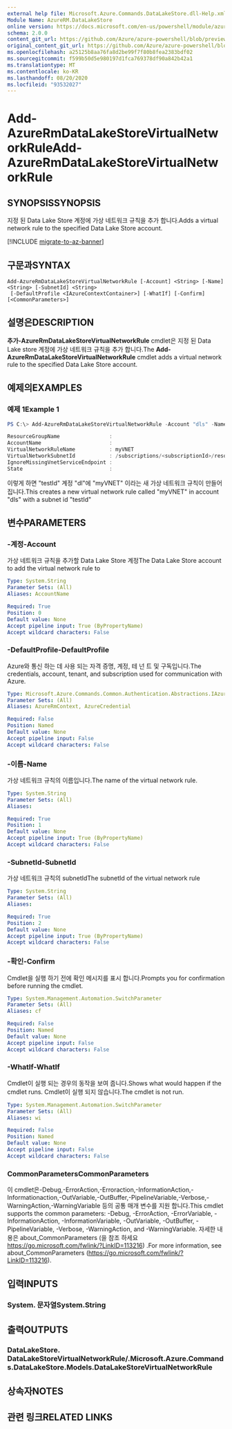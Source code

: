 ```yaml
---
external help file: Microsoft.Azure.Commands.DataLakeStore.dll-Help.xml
Module Name: AzureRM.DataLakeStore
online version: https://docs.microsoft.com/en-us/powershell/module/azurerm.datalakestore/add-azurermdatalakestorevirtualnetworkrule
schema: 2.0.0
content_git_url: https://github.com/Azure/azure-powershell/blob/preview/src/ResourceManager/DataLakeStore/Commands.DataLakeStore/help/Add-AzureRmDataLakeStoreVirtualNetworkRule.md
original_content_git_url: https://github.com/Azure/azure-powershell/blob/preview/src/ResourceManager/DataLakeStore/Commands.DataLakeStore/help/Add-AzureRmDataLakeStoreVirtualNetworkRule.md
ms.openlocfilehash: a25125b8aa76fa8d2be99f7f80b8fea2383bdf02
ms.sourcegitcommit: f599b50d5e980197d1fca769378df90a842b42a1
ms.translationtype: MT
ms.contentlocale: ko-KR
ms.lasthandoff: 08/20/2020
ms.locfileid: "93532027"
---
```

# <span data-ttu-id="66d9f-101">Add-AzureRmDataLakeStoreVirtualNetworkRule</span><span class="sxs-lookup"><span data-stu-id="66d9f-101">Add-AzureRmDataLakeStoreVirtualNetworkRule</span></span>

## <span data-ttu-id="66d9f-102">SYNOPSIS</span><span class="sxs-lookup"><span data-stu-id="66d9f-102">SYNOPSIS</span></span>
<span data-ttu-id="66d9f-103">지정 된 Data Lake Store 계정에 가상 네트워크 규칙을 추가 합니다.</span><span class="sxs-lookup"><span data-stu-id="66d9f-103">Adds a virtual network rule to the specified Data Lake Store account.</span></span>

[!INCLUDE [migrate-to-az-banner](../../includes/migrate-to-az-banner.md)]

## <span data-ttu-id="66d9f-104">구문과</span><span class="sxs-lookup"><span data-stu-id="66d9f-104">SYNTAX</span></span>

```
Add-AzureRmDataLakeStoreVirtualNetworkRule [-Account] <String> [-Name] <String> [-SubnetId] <String>
 [-DefaultProfile <IAzureContextContainer>] [-WhatIf] [-Confirm] [<CommonParameters>]
```

## <span data-ttu-id="66d9f-105">설명은</span><span class="sxs-lookup"><span data-stu-id="66d9f-105">DESCRIPTION</span></span>
<span data-ttu-id="66d9f-106">**추가-AzureRmDataLakeStoreVirtualNetworkRule** cmdlet은 지정 된 Data Lake store 계정에 가상 네트워크 규칙을 추가 합니다.</span><span class="sxs-lookup"><span data-stu-id="66d9f-106">The **Add-AzureRmDataLakeStoreVirtualNetworkRule** cmdlet adds a virtual network rule to the specified Data Lake Store account.</span></span>

## <span data-ttu-id="66d9f-107">예제의</span><span class="sxs-lookup"><span data-stu-id="66d9f-107">EXAMPLES</span></span>

### <span data-ttu-id="66d9f-108">예제 1</span><span class="sxs-lookup"><span data-stu-id="66d9f-108">Example 1</span></span>
```powershell
PS C:\> Add-AzureRmDataLakeStoreVirtualNetworkRule -Account "dls" -Name "myVNET" -SubnetId "testId"

ResourceGroupName                :
AccountName                      :
VirtualNetworkRuleName           : myVNET
VirtualNetworkSubnetId           : /subscriptions/<subscriptionId>/resourceGroups/<resourceGroup>/providers/Microsoft.Network/virtualNetworks/myVNET/subnets/testId
IgnoreMissingVnetServiceEndpoint :
State                            :
```

<span data-ttu-id="66d9f-109">이렇게 하면 "testId" 계정 "dl"에 "myVNET" 이라는 새 가상 네트워크 규칙이 만들어집니다.</span><span class="sxs-lookup"><span data-stu-id="66d9f-109">This creates a new virtual network rule called "myVNET" in account "dls" with a subnet id "testId"</span></span>

## <span data-ttu-id="66d9f-110">변수</span><span class="sxs-lookup"><span data-stu-id="66d9f-110">PARAMETERS</span></span>

### <span data-ttu-id="66d9f-111">-계정</span><span class="sxs-lookup"><span data-stu-id="66d9f-111">-Account</span></span>
<span data-ttu-id="66d9f-112">가상 네트워크 규칙을 추가할 Data Lake Store 계정</span><span class="sxs-lookup"><span data-stu-id="66d9f-112">The Data Lake Store account to add the virtual network rule to</span></span>

```yaml
Type: System.String
Parameter Sets: (All)
Aliases: AccountName

Required: True
Position: 0
Default value: None
Accept pipeline input: True (ByPropertyName)
Accept wildcard characters: False
```

### <span data-ttu-id="66d9f-113">-DefaultProfile</span><span class="sxs-lookup"><span data-stu-id="66d9f-113">-DefaultProfile</span></span>
<span data-ttu-id="66d9f-114">Azure와 통신 하는 데 사용 되는 자격 증명, 계정, 테 넌 트 및 구독입니다.</span><span class="sxs-lookup"><span data-stu-id="66d9f-114">The credentials, account, tenant, and subscription used for communication with Azure.</span></span>

```yaml
Type: Microsoft.Azure.Commands.Common.Authentication.Abstractions.IAzureContextContainer
Parameter Sets: (All)
Aliases: AzureRmContext, AzureCredential

Required: False
Position: Named
Default value: None
Accept pipeline input: False
Accept wildcard characters: False
```

### <span data-ttu-id="66d9f-115">-이름</span><span class="sxs-lookup"><span data-stu-id="66d9f-115">-Name</span></span>
<span data-ttu-id="66d9f-116">가상 네트워크 규칙의 이름입니다.</span><span class="sxs-lookup"><span data-stu-id="66d9f-116">The name of the virtual network rule.</span></span>

```yaml
Type: System.String
Parameter Sets: (All)
Aliases:

Required: True
Position: 1
Default value: None
Accept pipeline input: True (ByPropertyName)
Accept wildcard characters: False
```

### <span data-ttu-id="66d9f-117">-SubnetId</span><span class="sxs-lookup"><span data-stu-id="66d9f-117">-SubnetId</span></span>
<span data-ttu-id="66d9f-118">가상 네트워크 규칙의 subnetId</span><span class="sxs-lookup"><span data-stu-id="66d9f-118">The subnetId of the virtual network rule</span></span>

```yaml
Type: System.String
Parameter Sets: (All)
Aliases:

Required: True
Position: 2
Default value: None
Accept pipeline input: True (ByPropertyName)
Accept wildcard characters: False
```

### <span data-ttu-id="66d9f-119">-확인</span><span class="sxs-lookup"><span data-stu-id="66d9f-119">-Confirm</span></span>
<span data-ttu-id="66d9f-120">Cmdlet을 실행 하기 전에 확인 메시지를 표시 합니다.</span><span class="sxs-lookup"><span data-stu-id="66d9f-120">Prompts you for confirmation before running the cmdlet.</span></span>

```yaml
Type: System.Management.Automation.SwitchParameter
Parameter Sets: (All)
Aliases: cf

Required: False
Position: Named
Default value: None
Accept pipeline input: False
Accept wildcard characters: False
```

### <span data-ttu-id="66d9f-121">-WhatIf</span><span class="sxs-lookup"><span data-stu-id="66d9f-121">-WhatIf</span></span>
<span data-ttu-id="66d9f-122">Cmdlet이 실행 되는 경우의 동작을 보여 줍니다.</span><span class="sxs-lookup"><span data-stu-id="66d9f-122">Shows what would happen if the cmdlet runs.</span></span>
<span data-ttu-id="66d9f-123">Cmdlet이 실행 되지 않습니다.</span><span class="sxs-lookup"><span data-stu-id="66d9f-123">The cmdlet is not run.</span></span>

```yaml
Type: System.Management.Automation.SwitchParameter
Parameter Sets: (All)
Aliases: wi

Required: False
Position: Named
Default value: None
Accept pipeline input: False
Accept wildcard characters: False
```

### <span data-ttu-id="66d9f-124">CommonParameters</span><span class="sxs-lookup"><span data-stu-id="66d9f-124">CommonParameters</span></span>
<span data-ttu-id="66d9f-125">이 cmdlet은-Debug,-ErrorAction,-Erroraction,-InformationAction,-Informationaction,-OutVariable,-OutBuffer,-PipelineVariable,-Verbose,-WarningAction,-WarningVariable 등의 공통 매개 변수를 지원 합니다.</span><span class="sxs-lookup"><span data-stu-id="66d9f-125">This cmdlet supports the common parameters: -Debug, -ErrorAction, -ErrorVariable, -InformationAction, -InformationVariable, -OutVariable, -OutBuffer, -PipelineVariable, -Verbose, -WarningAction, and -WarningVariable.</span></span> <span data-ttu-id="66d9f-126">자세한 내용은 about_CommonParameters (을 참조 하세요 https://go.microsoft.com/fwlink/?LinkID=113216) .</span><span class="sxs-lookup"><span data-stu-id="66d9f-126">For more information, see about_CommonParameters (https://go.microsoft.com/fwlink/?LinkID=113216).</span></span>

## <span data-ttu-id="66d9f-127">입력</span><span class="sxs-lookup"><span data-stu-id="66d9f-127">INPUTS</span></span>

### <span data-ttu-id="66d9f-128">System. 문자열</span><span class="sxs-lookup"><span data-stu-id="66d9f-128">System.String</span></span>

## <span data-ttu-id="66d9f-129">출력</span><span class="sxs-lookup"><span data-stu-id="66d9f-129">OUTPUTS</span></span>

### <span data-ttu-id="66d9f-130">DataLakeStore. DataLakeStoreVirtualNetworkRule/.</span><span class="sxs-lookup"><span data-stu-id="66d9f-130">Microsoft.Azure.Commands.DataLakeStore.Models.DataLakeStoreVirtualNetworkRule</span></span>

## <span data-ttu-id="66d9f-131">상속자</span><span class="sxs-lookup"><span data-stu-id="66d9f-131">NOTES</span></span>

## <span data-ttu-id="66d9f-132">관련 링크</span><span class="sxs-lookup"><span data-stu-id="66d9f-132">RELATED LINKS</span></span>
